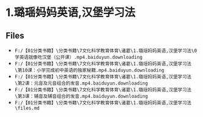 # 1.璐瑶妈妈英语,汉堡学习法

## Files

- `F:/【01分类书籍】\分类书籍\7文化科学教育体育\诸葛\1.璐瑶妈妈英语,汉堡学习法\0学英语就像吃汉堡（公开课）.mp4.baiduyun.downloading`
- `F:/【01分类书籍】\分类书籍\7文化科学教育体育\诸葛\1.璐瑶妈妈英语,汉堡学习法\第10课：小学完成初中英语的独家秘籍.mp4.baiduyun.downloading`
- `F:/【01分类书籍】\分类书籍\7文化科学教育体育\诸葛\1.璐瑶妈妈英语,汉堡学习法\第2课：元音及元音组合的发音.mp4.baiduyun.downloading`
- `F:/【01分类书籍】\分类书籍\7文化科学教育体育\诸葛\1.璐瑶妈妈英语,汉堡学习法\第3课：辅音及辅音组合的发音.mp4.baiduyun.downloading`
- `F:/【01分类书籍】\分类书籍\7文化科学教育体育\诸葛\1.璐瑶妈妈英语,汉堡学习法\files.md`
